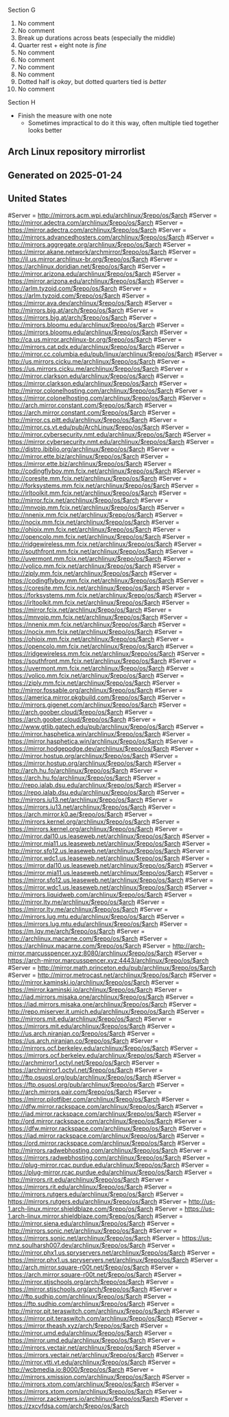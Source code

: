 Section G

1. No comment
2. No comment
3. Break up durations across beats (especially the middle)
4. Quarter rest + eight note *is fine*
5. No comment
6. No comment
7. No comment
8. No comment
9. Dotted half is *okay*, but dotted quarters tied is *better*
10. No comment

Section H

- Finish the measure with one note
	- Sometimes impractical to do it this way, often multiple tied together looks better


##
## Arch Linux repository mirrorlist
## Generated on 2025-01-24
##

## United States
#Server = http://mirrors.acm.wpi.edu/archlinux/$repo/os/$arch
#Server = http://mirror.adectra.com/archlinux/$repo/os/$arch
#Server = https://mirror.adectra.com/archlinux/$repo/os/$arch
#Server = http://mirrors.advancedhosters.com/archlinux/$repo/os/$arch
#Server = http://mirrors.aggregate.org/archlinux/$repo/os/$arch
#Server = https://mirror.akane.network/archmirror/$repo/os/$arch
#Server = http://il.us.mirror.archlinux-br.org/$repo/os/$arch
#Server = https://archlinux.doridian.net/$repo/os/$arch
#Server = http://mirror.arizona.edu/archlinux/$repo/os/$arch
#Server = https://mirror.arizona.edu/archlinux/$repo/os/$arch
#Server = http://arlm.tyzoid.com/$repo/os/$arch
#Server = https://arlm.tyzoid.com/$repo/os/$arch
#Server = https://mirror.ava.dev/archlinux/$repo/os/$arch
#Server = http://mirrors.bjg.at/arch/$repo/os/$arch
#Server = https://mirrors.bjg.at/arch/$repo/os/$arch
#Server = http://mirrors.bloomu.edu/archlinux/$repo/os/$arch
#Server = https://mirrors.bloomu.edu/archlinux/$repo/os/$arch
#Server = http://ca.us.mirror.archlinux-br.org/$repo/os/$arch
#Server = http://mirrors.cat.pdx.edu/archlinux/$repo/os/$arch
#Server = http://mirror.cc.columbia.edu/pub/linux/archlinux/$repo/os/$arch
#Server = http://us.mirrors.cicku.me/archlinux/$repo/os/$arch
#Server = https://us.mirrors.cicku.me/archlinux/$repo/os/$arch
#Server = http://mirror.clarkson.edu/archlinux/$repo/os/$arch
#Server = https://mirror.clarkson.edu/archlinux/$repo/os/$arch
#Server = http://mirror.colonelhosting.com/archlinux/$repo/os/$arch
#Server = https://mirror.colonelhosting.com/archlinux/$repo/os/$arch
#Server = http://arch.mirror.constant.com/$repo/os/$arch
#Server = https://arch.mirror.constant.com/$repo/os/$arch
#Server = http://mirror.cs.pitt.edu/archlinux/$repo/os/$arch
#Server = http://mirror.cs.vt.edu/pub/ArchLinux/$repo/os/$arch
#Server = http://mirror.cybersecurity.nmt.edu/archlinux/$repo/os/$arch
#Server = https://mirror.cybersecurity.nmt.edu/archlinux/$repo/os/$arch
#Server = http://distro.ibiblio.org/archlinux/$repo/os/$arch
#Server = http://mirror.ette.biz/archlinux/$repo/os/$arch
#Server = https://mirror.ette.biz/archlinux/$repo/os/$arch
#Server = http://codingflyboy.mm.fcix.net/archlinux/$repo/os/$arch
#Server = http://coresite.mm.fcix.net/archlinux/$repo/os/$arch
#Server = http://forksystems.mm.fcix.net/archlinux/$repo/os/$arch
#Server = http://irltoolkit.mm.fcix.net/archlinux/$repo/os/$arch
#Server = http://mirror.fcix.net/archlinux/$repo/os/$arch
#Server = http://mnvoip.mm.fcix.net/archlinux/$repo/os/$arch
#Server = http://nnenix.mm.fcix.net/archlinux/$repo/os/$arch
#Server = http://nocix.mm.fcix.net/archlinux/$repo/os/$arch
#Server = http://ohioix.mm.fcix.net/archlinux/$repo/os/$arch
#Server = http://opencolo.mm.fcix.net/archlinux/$repo/os/$arch
#Server = http://ridgewireless.mm.fcix.net/archlinux/$repo/os/$arch
#Server = http://southfront.mm.fcix.net/archlinux/$repo/os/$arch
#Server = http://uvermont.mm.fcix.net/archlinux/$repo/os/$arch
#Server = http://volico.mm.fcix.net/archlinux/$repo/os/$arch
#Server = http://ziply.mm.fcix.net/archlinux/$repo/os/$arch
#Server = https://codingflyboy.mm.fcix.net/archlinux/$repo/os/$arch
#Server = https://coresite.mm.fcix.net/archlinux/$repo/os/$arch
#Server = https://forksystems.mm.fcix.net/archlinux/$repo/os/$arch
#Server = https://irltoolkit.mm.fcix.net/archlinux/$repo/os/$arch
#Server = https://mirror.fcix.net/archlinux/$repo/os/$arch
#Server = https://mnvoip.mm.fcix.net/archlinux/$repo/os/$arch
#Server = https://nnenix.mm.fcix.net/archlinux/$repo/os/$arch
#Server = https://nocix.mm.fcix.net/archlinux/$repo/os/$arch
#Server = https://ohioix.mm.fcix.net/archlinux/$repo/os/$arch
#Server = https://opencolo.mm.fcix.net/archlinux/$repo/os/$arch
#Server = https://ridgewireless.mm.fcix.net/archlinux/$repo/os/$arch
#Server = https://southfront.mm.fcix.net/archlinux/$repo/os/$arch
#Server = https://uvermont.mm.fcix.net/archlinux/$repo/os/$arch
#Server = https://volico.mm.fcix.net/archlinux/$repo/os/$arch
#Server = https://ziply.mm.fcix.net/archlinux/$repo/os/$arch
#Server = http://mirror.fossable.org/archlinux/$repo/os/$arch
#Server = https://america.mirror.pkgbuild.com/$repo/os/$arch
#Server = http://mirrors.gigenet.com/archlinux/$repo/os/$arch
#Server = http://arch.goober.cloud/$repo/os/$arch
#Server = https://arch.goober.cloud/$repo/os/$arch
#Server = http://www.gtlib.gatech.edu/pub/archlinux/$repo/os/$arch
#Server = http://mirror.hasphetica.win/archlinux/$repo/os/$arch
#Server = https://mirror.hasphetica.win/archlinux/$repo/os/$arch
#Server = https://mirror.hodgepodge.dev/archlinux/$repo/os/$arch
#Server = http://mirror.hostup.org/archlinux/$repo/os/$arch
#Server = https://mirror.hostup.org/archlinux/$repo/os/$arch
#Server = http://arch.hu.fo/archlinux/$repo/os/$arch
#Server = https://arch.hu.fo/archlinux/$repo/os/$arch
#Server = http://repo.ialab.dsu.edu/archlinux/$repo/os/$arch
#Server = https://repo.ialab.dsu.edu/archlinux/$repo/os/$arch
#Server = http://mirrors.iu13.net/archlinux/$repo/os/$arch
#Server = https://mirrors.iu13.net/archlinux/$repo/os/$arch
#Server = https://arch.mirror.k0.ae/$repo/os/$arch
#Server = http://mirrors.kernel.org/archlinux/$repo/os/$arch
#Server = https://mirrors.kernel.org/archlinux/$repo/os/$arch
#Server = http://mirror.dal10.us.leaseweb.net/archlinux/$repo/os/$arch
#Server = http://mirror.mia11.us.leaseweb.net/archlinux/$repo/os/$arch
#Server = http://mirror.sfo12.us.leaseweb.net/archlinux/$repo/os/$arch
#Server = http://mirror.wdc1.us.leaseweb.net/archlinux/$repo/os/$arch
#Server = https://mirror.dal10.us.leaseweb.net/archlinux/$repo/os/$arch
#Server = https://mirror.mia11.us.leaseweb.net/archlinux/$repo/os/$arch
#Server = https://mirror.sfo12.us.leaseweb.net/archlinux/$repo/os/$arch
#Server = https://mirror.wdc1.us.leaseweb.net/archlinux/$repo/os/$arch
#Server = http://mirrors.liquidweb.com/archlinux/$repo/os/$arch
#Server = http://mirror.lty.me/archlinux/$repo/os/$arch
#Server = https://mirror.lty.me/archlinux/$repo/os/$arch
#Server = http://mirrors.lug.mtu.edu/archlinux/$repo/os/$arch
#Server = https://mirrors.lug.mtu.edu/archlinux/$repo/os/$arch
#Server = https://m.lqy.me/arch/$repo/os/$arch
#Server = http://archlinux.macarne.com/$repo/os/$arch
#Server = https://archlinux.macarne.com/$repo/os/$arch
#Server = http://arch-mirror.marcusspencer.xyz:8080/archlinux/$repo/os/$arch
#Server = https://arch-mirror.marcusspencer.xyz:4443/archlinux/$repo/os/$arch
#Server = http://mirror.math.princeton.edu/pub/archlinux/$repo/os/$arch
#Server = http://mirror.metrocast.net/archlinux/$repo/os/$arch
#Server = http://mirror.kaminski.io/archlinux/$repo/os/$arch
#Server = https://mirror.kaminski.io/archlinux/$repo/os/$arch
#Server = http://iad.mirrors.misaka.one/archlinux/$repo/os/$arch
#Server = https://iad.mirrors.misaka.one/archlinux/$repo/os/$arch
#Server = http://repo.miserver.it.umich.edu/archlinux/$repo/os/$arch
#Server = http://mirrors.mit.edu/archlinux/$repo/os/$arch
#Server = https://mirrors.mit.edu/archlinux/$repo/os/$arch
#Server = http://us.arch.niranjan.co/$repo/os/$arch
#Server = https://us.arch.niranjan.co/$repo/os/$arch
#Server = http://mirrors.ocf.berkeley.edu/archlinux/$repo/os/$arch
#Server = https://mirrors.ocf.berkeley.edu/archlinux/$repo/os/$arch
#Server = http://archmirror1.octyl.net/$repo/os/$arch
#Server = https://archmirror1.octyl.net/$repo/os/$arch
#Server = http://ftp.osuosl.org/pub/archlinux/$repo/os/$arch
#Server = https://ftp.osuosl.org/pub/archlinux/$repo/os/$arch
#Server = http://arch.mirrors.pair.com/$repo/os/$arch
#Server = https://mirror.pilotfiber.com/archlinux/$repo/os/$arch
#Server = http://dfw.mirror.rackspace.com/archlinux/$repo/os/$arch
#Server = http://iad.mirror.rackspace.com/archlinux/$repo/os/$arch
#Server = http://ord.mirror.rackspace.com/archlinux/$repo/os/$arch
#Server = https://dfw.mirror.rackspace.com/archlinux/$repo/os/$arch
#Server = https://iad.mirror.rackspace.com/archlinux/$repo/os/$arch
#Server = https://ord.mirror.rackspace.com/archlinux/$repo/os/$arch
#Server = http://mirrors.radwebhosting.com/archlinux/$repo/os/$arch
#Server = https://mirrors.radwebhosting.com/archlinux/$repo/os/$arch
#Server = http://plug-mirror.rcac.purdue.edu/archlinux/$repo/os/$arch
#Server = https://plug-mirror.rcac.purdue.edu/archlinux/$repo/os/$arch
#Server = http://mirrors.rit.edu/archlinux/$repo/os/$arch
#Server = https://mirrors.rit.edu/archlinux/$repo/os/$arch
#Server = http://mirrors.rutgers.edu/archlinux/$repo/os/$arch
#Server = https://mirrors.rutgers.edu/archlinux/$repo/os/$arch
#Server = http://us-1.arch-linux.mirror.shieldblaze.com/$repo/os/$arch
#Server = https://us-1.arch-linux.mirror.shieldblaze.com/$repo/os/$arch
#Server = http://mirror.siena.edu/archlinux/$repo/os/$arch
#Server = http://mirrors.sonic.net/archlinux/$repo/os/$arch
#Server = https://mirrors.sonic.net/archlinux/$repo/os/$arch
#Server = https://us-mnz.soulharsh007.dev/archlinux/$repo/os/$arch
#Server = http://mirror.phx1.us.spryservers.net/archlinux/$repo/os/$arch
#Server = https://mirror.phx1.us.spryservers.net/archlinux/$repo/os/$arch
#Server = http://arch.mirror.square-r00t.net/$repo/os/$arch
#Server = https://arch.mirror.square-r00t.net/$repo/os/$arch
#Server = http://mirror.stjschools.org/arch/$repo/os/$arch
#Server = https://mirror.stjschools.org/arch/$repo/os/$arch
#Server = http://ftp.sudhip.com/archlinux/$repo/os/$arch
#Server = https://ftp.sudhip.com/archlinux/$repo/os/$arch
#Server = http://mirror.pit.teraswitch.com/archlinux/$repo/os/$arch
#Server = https://mirror.pit.teraswitch.com/archlinux/$repo/os/$arch
#Server = https://mirror.theash.xyz/arch/$repo/os/$arch
#Server = http://mirror.umd.edu/archlinux/$repo/os/$arch
#Server = https://mirror.umd.edu/archlinux/$repo/os/$arch
#Server = http://mirrors.vectair.net/archlinux/$repo/os/$arch
#Server = https://mirrors.vectair.net/archlinux/$repo/os/$arch
#Server = http://mirror.vtti.vt.edu/archlinux/$repo/os/$arch
#Server = http://wcbmedia.io:8000/$repo/os/$arch
#Server = http://mirrors.xmission.com/archlinux/$repo/os/$arch
#Server = http://mirrors.xtom.com/archlinux/$repo/os/$arch
#Server = https://mirrors.xtom.com/archlinux/$repo/os/$arch
#Server = https://mirror.zackmyers.io/archlinux/$repo/os/$arch
#Server = https://zxcvfdsa.com/arch/$repo/os/$arch